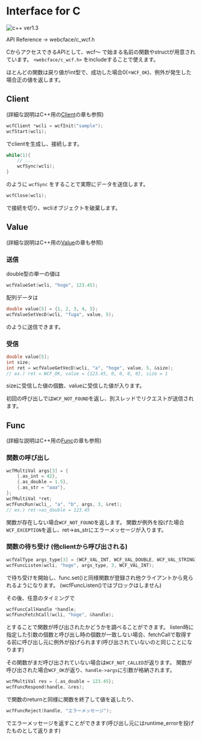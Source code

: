 # Interface for C
![c++ ver1.3](https://img.shields.io/badge/1.3~-00599c?logo=C%2B%2B)

API Reference → webcface/c_wcf.h

CからアクセスできるAPIとして、wcf〜 で始まる名前の関数やstructが用意されています。
`<webcface/c_wcf.h>` をincludeすることで使えます。

ほとんどの関数は戻り値がint型で、成功した場合0(=`WCF_OK`)、例外が発生した場合正の値を返します。

## Client

(詳細な説明はC++用の[Client](01_client.md)の章も参照)

```c
wcfClient *wcli = wcfInit("sample");
wcfStart(wcli);
```
でclientを生成し、接続します。

```c
while(1){
    // ...
    wcfSync(wcli);
}
```
のように `wcfSync` をすることで実際にデータを送信します。

```c
wcfClose(wcli);
```
で接続を切り、wcliオブジェクトを破棄します。

## Value

(詳細な説明はC++用の[Value](10_value.md)の章も参照)

### 送信

double型の単一の値は
```c
wcfValueSet(wcli, "hoge", 123.45);
```

配列データは
```c
double value[5] = {1, 2, 3, 4, 5};
wcfValueSetVecD(wcli, "fuga", value, 5);
```
のように送信できます。

### 受信

```c
double value[5];
int size;
int ret = wcfValueGetVecD(wcli, "a", "hoge", value, 5, &size);
// ex.) ret = WCF_OK, value = {123.45, 0, 0, 0, 0}, size = 1
```
sizeに受信した値の個数、valueに受信した値が入ります。

初回の呼び出しでは`WCF_NOT_FOUND`を返し、別スレッドでリクエストが送信されます。

## Func

(詳細な説明はC++用の[Func](30_func.md)の章も参照)

### 関数の呼び出し

```c
wcfMultiVal args[3] = {
    {.as_int = 42},
    {.as_double = 1.5},
    {.as_str = "aaa"},
};
wcfMultiVal *ret;
wcfFuncRun(wcli_, "a", "b", args, 3, &ret);
// ex.) ret->as_double = 123.45
```
関数が存在しない場合`WCF_NOT_FOUND`を返します。
関数が例外を投げた場合`WCF_EXCEPTION`を返し、ret->as_strにエラーメッセージが入ります。

### 関数の待ち受け (他clientから呼び出される)

```c
wcfValType args_type[3] = {WCF_VAL_INT, WCF_VAL_DOUBLE, WCF_VAL_STRING};
wcfFuncListen(wcli, "hoge", args_type, 3, WCF_VAL_INT);
```
で待ち受けを開始し、func.set()と同様関数が登録され他クライアントから見られるようになります。
(wcfFuncListen()ではブロックはしません)

その後、任意のタイミングで
```c
wcfFuncCallHandle *handle;
wcfFuncFetchCall(wcli, "hoge", &handle);
```
とすることで関数が呼び出されたかどうかを調べることができます。
listen時に指定した引数の個数と呼び出し時の個数が一致しない場合、fetchCallで取得する前に呼び出し元に例外が投げられます(呼び出されていないのと同じことになります)

その関数がまだ呼び出されていない場合は`WCF_NOT_CALLED`が返ります。
関数が呼び出された場合`WCF_OK`が返り、`handle->args`に引数が格納されます。
```c
wcfMultiVal res = {.as_double = 123.45};
wcfFuncRespond(handle, &res);
```
で関数のreturnと同様に関数を終了して値を返したり、
```c
wcfFuncReject(handle, "エラーメッセージ");
```
でエラーメッセージを返すことができます(呼び出し元にはruntime_errorを投げたものとして返ります)

